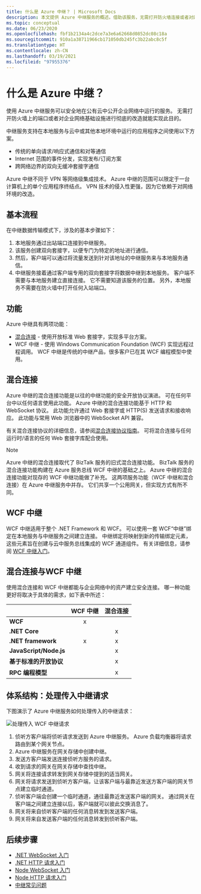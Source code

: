```yaml
---
title: 什么是 Azure 中继？ | Microsoft Docs
description: 本文提供 Azure 中继服务的概述。借助该服务，无需打开防火墙连接或者对网络基础设施进行彻底的改造，就能开发使用企业网络中运行的本地服务的云应用程序。
ms.topic: conceptual
ms.date: 06/23/2020
ms.openlocfilehash: fbf1b2134a4c2dce7a3e6a62668d0852dc08c18a
ms.sourcegitcommit: 910a1a38711966cb171050db245fc3b22abc8c5f
ms.translationtype: HT
ms.contentlocale: zh-CN
ms.lasthandoff: 03/19/2021
ms.locfileid: "97955376"
---
```

# <a name="what-is-azure-relay"></a>什么是 Azure 中继？
使用 Azure 中继服务可以安全地在公有云中公开企业网络中运行的服务。 无需打开防火墙上的端口或者对企业网络基础设施进行彻底的改造就能实现此目的。 

中继服务支持在本地服务与云中或其他本地环境中运行的应用程序之间使用以下方案。 

- 传统的单向请求/响应式通信和对等通信 
- Internet 范围的事件分发，实现发布/订阅方案 
- 跨网络边界的双向无缓冲套接字通信

Azure 中继不同于 VPN 等网络级集成技术。 Azure 中继的范围可以限定于一台计算机上的单个应用程序终结点。 VPN 技术的侵入性更强，因为它依赖于对网络环境的改造。 

## <a name="basic-flow"></a>基本流程
在中继数据传输模式下，涉及的基本步骤如下：

1. 本地服务通过出站端口连接到中继服务。 
2. 该服务创建双向套接字，以便专门为特定的地址进行通信。 
3. 然后，客户端可以通过将流量发送到针对该地址的中继服务来与本地服务通信。 
4. 中继服务接着通过客户端专用的双向套接字将数据中继到本地服务。 客户端不需要与本地服务建立直接连接。 它不需要知道该服务的位置。 另外，本地服务不需要在防火墙中打开任何入站端口。


## <a name="features"></a>功能 
Azure 中继具有两项功能：

- [混合连接](#hybrid-connections) - 使用开放标准 Web 套接字，实现多平台方案。
- WCF 中继 - 使用 Windows Communication Foundation (WCF) 实现远程过程调用。 WCF 中继是传统的中继产品，很多客户已在其 WCF 编程模型中使用。

## <a name="hybrid-connections"></a>混合连接

Azure 中继的混合连接功能是以往的中继功能的安全开放协议演进。 可在任何平台中以任何语言使用此功能。 Azure 中继的混合连接功能基于 HTTP 和 WebSocket 协议。 此功能允许通过 Web 套接字或 HTTP(S) 发送请求和接收响应。 此功能与常用 Web 浏览器中的 WebSocket API 兼容。 

有关混合连接协议的详细信息，请参阅[混合连接协议指南](relay-hybrid-connections-protocol.md)。 可将混合连接与任何运行时/语言的任何 Web 套接字库配合使用。

> [!NOTE]
> Azure 中继的混合连接取代了 BizTalk 服务的旧式混合连接功能。 BizTalk 服务的混合连接功能构建在 Azure 服务总线 WCF 中继的基础之上。 Azure 中继的混合连接功能对现存的 WCF 中继功能做了补充。 这两项服务功能（WCF 中继和混合连接）在 Azure 中继服务中并存。 它们共享一个公用网关，但实现方式有所不同。

## <a name="wcf-relay"></a>WCF 中继
WCF 中继适用于整个 .NET Framework 和 WCF。 可以使用一套 WCF“中继”绑定在本地服务与中继服务之间建立连接。 中继绑定将映射到新的传输绑定元素，这些元素旨在创建与云中服务总线集成的 WCF 通道组件。 有关详细信息，请参阅 [WCF 中继入门](service-bus-relay-tutorial.md)。

## <a name="hybrid-connections-vs-wcf-relay"></a>混合连接与WCF 中继
使用混合连接和 WCF 中继都能与企业网络中的资产建立安全连接。 哪一种功能更好将取决于具体的需求，如下表中所述：

|  | WCF 中继 | 混合连接 |
| --- |:---:|:---:|
| **WCF** |x | |
| **.NET Core** | |x |
| **.NET framework** |x |x |
| **JavaScript/Node.js** | |x |
| **基于标准的开放协议** | |x |
| **RPC 编程模型** | |x |

## <a name="architecture-processing-of-incoming-relay-requests"></a>体系结构：处理传入中继请求
下图演示了 Azure 中继服务如何处理传入的中继请求：

![处理传入 WCF 中继请求](./media/relay-what-is-it/ic690645.png)

1. 侦听方客户端将侦听请求发送到 Azure 中继服务。 Azure 负载均衡器将请求路由到某个网关节点。 
2. Azure 中继服务在网关存储中创建中继。 
3. 发送方客户端发送连接侦听方服务的请求。 
4. 收到请求的网关在网关存储中查找中继。 
5. 网关将连接请求转发到网关存储中提到的适当网关。 
6. 网关将请求发送到侦听方客户端，让该客户端与最靠近发送方客户端的网关节点建立临时通道。 
7. 侦听客户端会创建一个临时通道，通往最靠近发送客户端的网关。 通过网关在客户端之间建立连接以后，客户端就可以彼此交换消息了。 
8. 网关将来自侦听客户端的任何消息转发到发送客户端。 
9. 网关将来自发送客户端的任何消息转发到侦听客户端。  

## <a name="next-steps"></a>后续步骤
* [.NET WebSocket 入门](relay-hybrid-connections-dotnet-get-started.md)
* [.NET HTTP 请求入门](relay-hybrid-connections-http-requests-dotnet-get-started.md)
* [Node WebSocket 入门](relay-hybrid-connections-node-get-started.md)
* [Node HTTP 请求入门](relay-hybrid-connections-http-requests-node-get-started.md)
* [中继常见问题](relay-faq.md)

